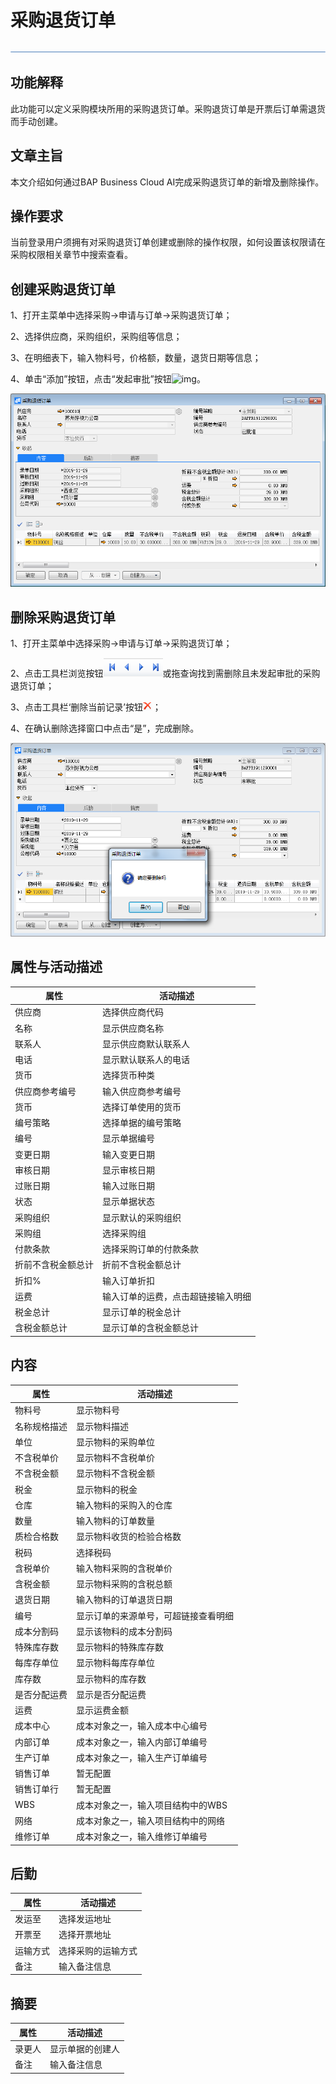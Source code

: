 # 采购退货订单 

![img](图片/横线.png)

## 功能解释 

此功能可以定义采购模块所用的采购退货订单。采购退货订单是开票后订单需退货而手动创建。

## 文章主旨 

本文介绍如何通过BAP Business Cloud AI完成采购退货订单的新增及删除操作。

## 操作要求 

当前登录用户须拥有对采购退货订单创建或删除的操作权限，如何设置该权限请在采购权限相关章节中搜索查看。

## 创建采购退货订单

1、打开主菜单中选择采购->申请与订单->采购退货订单；

2、选择供应商，采购组织，采购组等信息；

3、在明细表下，输入物料号，价格额，数量，退货日期等信息；

4、单击“添加”按钮，点击“发起审批”按钮![img](图片/发起审批.png)。

![image-20191129163020088](图片/采购退货订单1.png)

## 删除采购退货订单

1、打开主菜单中选择采购->申请与订单->采购退货订单；

2、点击工具栏浏览按钮![img](图片/查找按钮.png)或拖查询找到需删除且未发起审批的采购退货订单；

3、点击工具栏‘删除当前记录’按钮![img](图片/删除.png)；

4、在确认删除选择窗口中点击“是”，完成删除。

![image-20191129162950969](图片/采购退货订单2.png)

## 属性与活动描述 

| 属性               | 活动描述                           |
| ------------------ | ---------------------------------- |
| 供应商             | 选择供应商代码                     |
| 名称               | 显示供应商名称                     |
| 联系人             | 显示供应商默认联系人               |
| 电话               | 显示默认联系人的电话               |
| 货币               | 选择货币种类                       |
| 供应商参考编号     | 输入供应商参考编号                 |
| 货币               | 选择订单使用的货币                 |
| 编号策略           | 选择单据的编号策略                 |
| 编号               | 显示单据编号                       |
| 变更日期           | 输入变更日期                       |
| 审核日期           | 显示审核日期                       |
| 过账日期           | 输入过账日期                       |
| 状态               | 显示单据状态                       |
| 采购组织           | 显示默认的采购组织                 |
| 采购组             | 选择采购组                         |
| 付款条款           | 选择采购订单的付款条款             |
| 折前不含税金额总计 | 折前不含税金额总计                 |
| 折扣%              | 输入订单折扣                       |
| 运费               | 输入订单的运费，点击超链接输入明细 |
| 税金总计           | 显示订单的税金总计                 |
| 含税金额总计       | 显示订单的含税金额总计             |

## 内容

| 属性         | 活动描述                             |
| ------------ | ------------------------------------ |
| 物料号       | 显示物料号                           |
| 名称规格描述 | 显示物料描述                         |
| 单位         | 显示物料的采购单位                   |
| 不含税单价   | 显示物料不含税单价                   |
| 不含税金额   | 显示物料不含税金额                   |
| 税金         | 显示物料的税金                       |
| 仓库         | 输入物料的采购入的仓库               |
| 数量         | 输入物料的订单数量                   |
| 质检合格数   | 显示物料收货的检验合格数             |
| 税码         | 选择税码                             |
| 含税单价     | 输入物料采购的含税单价               |
| 含税金额     | 显示物料采购的含税总额               |
| 退货日期     | 输入物料的订单退货日期               |
| 编号         | 显示订单的来源单号，可超链接查看明细 |
| 成本分割码   | 显示该物料的成本分割码               |
| 特殊库存数   | 显示物料的特殊库存数                 |
| 每库存单位   | 显示物料每库存单位                   |
| 库存数       | 显示物料的库存数                     |
| 是否分配运费 | 显示是否分配运费                     |
| 运费         | 显示运费金额                         |
| 成本中心     | 成本对象之一，输入成本中心编号       |
| 内部订单     | 成本对象之一，输入内部订单编号       |
| 生产订单     | 成本对象之一，输入生产订单编号       |
| 销售订单     | 暂无配置                             |
| 销售订单行   | 暂无配置                             |
| WBS          | 成本对象之一，输入项目结构中的WBS    |
| 网络         | 成本对象之一，输入项目结构中的网络   |
| 维修订单     | 成本对象之一，输入维修订单编号       |

## 后勤

| 属性     | 活动描述           |
| -------- | ------------------ |
| 发运至   | 选择发运地址       |
| 开票至   | 选择开票地址       |
| 运输方式 | 选择采购的运输方式 |
| 备注     | 输入备注信息       |

## 摘要

| 属性   | 活动描述         |
| ------ | ---------------- |
| 录更人 | 显示单据的创建人 |
| 备注   | 输入备注信息     |


